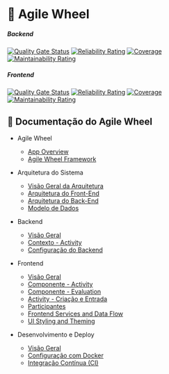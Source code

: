 # 🌟 Agile Wheel

##### Backend

[![Quality Gate Status](https://sonarcloud.io/api/project_badges/measure?project=agile-wheel-backend&metric=alert_status&token=38a3a1ccb5d8516794cdfb557cd8c292ce57cc71)](https://sonarcloud.io/summary/new_code?id=agile-wheel-backend) [![Reliability Rating](https://sonarcloud.io/api/project_badges/measure?project=agile-wheel-backend&metric=reliability_rating&token=38a3a1ccb5d8516794cdfb557cd8c292ce57cc71)](https://sonarcloud.io/summary/new_code?id=agile-wheel-backend) [![Coverage](https://sonarcloud.io/api/project_badges/measure?project=agile-wheel-backend&metric=coverage&token=38a3a1ccb5d8516794cdfb557cd8c292ce57cc71)](https://sonarcloud.io/summary/new_code?id=agile-wheel-backend) [![Maintainability Rating](https://sonarcloud.io/api/project_badges/measure?project=agile-wheel-backend&metric=sqale_rating&token=38a3a1ccb5d8516794cdfb557cd8c292ce57cc71)](https://sonarcloud.io/summary/new_code?id=agile-wheel-backend)

##### Frontend

[![Quality Gate Status](https://sonarcloud.io/api/project_badges/measure?project=agile-wheel-frontend&metric=alert_status&token=38a3a1ccb5d8516794cdfb557cd8c292ce57cc71)](https://sonarcloud.io/summary/new_code?id=agile-wheel-frontend) [![Reliability Rating](https://sonarcloud.io/api/project_badges/measure?project=agile-wheel-frontend&metric=reliability_rating&token=38a3a1ccb5d8516794cdfb557cd8c292ce57cc71)](https://sonarcloud.io/summary/new_code?id=agile-wheel-frontend) [![Coverage](https://sonarcloud.io/api/project_badges/measure?project=agile-wheel-frontend&metric=coverage&token=38a3a1ccb5d8516794cdfb557cd8c292ce57cc71)](https://sonarcloud.io/summary/new_code?id=agile-wheel-frontend) [![Maintainability Rating](https://sonarcloud.io/api/project_badges/measure?project=agile-wheel-frontend&metric=sqale_rating&token=38a3a1ccb5d8516794cdfb557cd8c292ce57cc71)](https://sonarcloud.io/summary/new_code?id=agile-wheel-frontend)


## 📘 Documentação do Agile Wheel

- Agile Wheel
    - [App Overview](docs/index.md)
    - [Agile Wheel Framework](docs/agile-wheel-framework.md)

- Arquitetura do Sistema
    - [Visão Geral da Arquitetura](docs/1-architecture/index.md)
    - [Arquitetura do Front-End](docs/1-architecture/frontend-architecture.md)
    - [Arquitetura do Back-End](docs/1-architecture/backend-architecture.md)
    - [Modelo de Dados](docs/1-architecture/data-model.md)

-  Backend
    - [Visão Geral](docs/2-backend/index.md)
    - [Contexto - Activity](docs/2-backend/context-activity.md)
    - [Configuração do Backend](docs/2-backend/backend-configuration.md)

- Frontend
    - [Visão Geral](docs/3-frontend/index.md)
    - [Componente - Activity](docs/3-frontend/component-activity.md)
    - [Componente - Evaluation](docs/3-frontend/component-evaluation.md)
    - [Activity - Criação e Entrada](docs/3-frontend/activity-creation-entry.md)
    - [Participantes](docs/3-frontend/participants.md)
    - [Frontend Services and Data Flow](docs/3-frontend/frontend-services-data-flow.md)
    - [UI Styling and Theming](docs/3-frontend/ui-styling-theming.md)

- Desenvolvimento e Deploy
    - [Visão Geral](docs/4-development-deployment/index.md)
    - [Configuração com Docker](docs/4-development-deployment/docker-setup.md)
    - [Integração Contínua (CI)](docs/4-development-deployment/continuous-integration.md)
